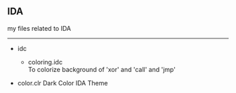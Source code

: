 ## IDA
my files related to IDA 

---

- idc
  - coloring.idc  
    To colorize background of 'xor' and 'call' and 'jmp'

- color.clr
  Dark Color IDA Theme